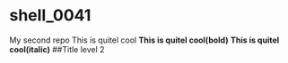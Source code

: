 # shell_0041
My second repo
This is quitel cool
**This is quitel cool(bold)**
**This is quitel cool(italic)**
##Title level 2
